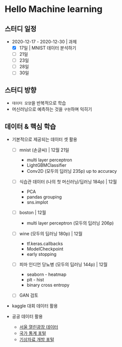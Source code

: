 # Hello Machine learning

스터디 일정
-

- 2020-12-17 - 2020-12-30 | 과제
    + [x] 17일 | MNIST 데이터 분석하기
    + [ ] 21일
    + [ ] 23일
    + [ ] 28일
    + [ ] 30일

## 스터디 방향

- `데이터 모양`을 반복적으로 학습
- 머신러닝으로 예측하는 것을 `구현`하며 익히기

## 데이터 & 핵심 학습

- 기본적으로 제공되는 데이터 셋 활용
    + [ ] mnist (손글씨) | 12월 21일
        * multi layer perceptron
        * LightGBMClassifier 
        * Conv2D (모두의 딥러닝 235p) up to accuracy
        
    + [ ] 식습관 데이터 (나의 첫 머신러닝/딥러닝 184p) | 12월
        * PCA
        * pandas grouping
        * sns.implot
      
    + [ ] boston | 12월
        * multi layer perceptron (모두의 딥러닝 206p)
      
    + [ ] wine (모두의 딥러닝 180p) | 12월
        * tf.keras.callbacks
        * ModelCheckpoint
        * early stopping
        
    + [ ] 피마 인디언 당뇨병 (모두의 딥러닝 144p) | 12월
        * seaborn - heatmap
        * plt - hist
        * binary cross entropy
    
    * [ ] GAN 검토


- kaggle 대회 데이터 활용
    
  
- 공공 데이터 활용
    + [서울 열린광장 데이터](http://data.seoul.go.kr/)
    + [국가 통계 포털](https://kosis.kr/search/search.do)
    + [기상자료 개방 포털](https://data.kma.go.kr)
    

